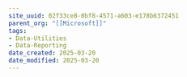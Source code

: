 ```yaml
---
site_uuid: 02f33ce8-0bf8-4571-a603-e178b6372451
parent_org: "[[Microsoft]]"
tags: 
- Data-Utilities
- Data-Reporting
date_created: 2025-03-20
date_modified: 2025-03-20
---
```

